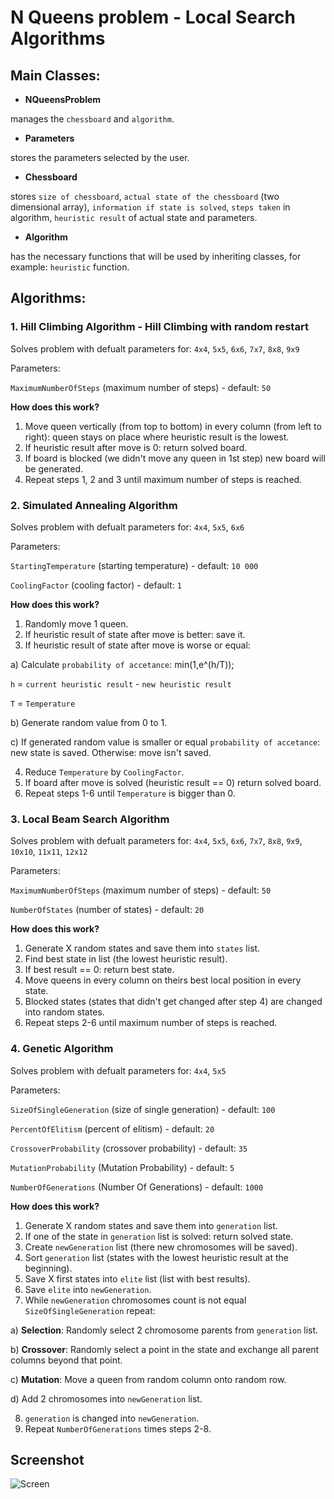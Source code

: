 # N Queens problem - Local Search Algorithms

## Main Classes:
- **NQueensProblem**

manages the `chessboard` and `algorithm`.
- **Parameters**

stores the parameters selected by the user.

- **Chessboard**

stores `size of chessboard`, `actual state of the chessboard` (two dimensional array), `information if state is solved`, `steps taken` in algorithm, `heuristic result` of actual state and parameters.

- **Algorithm**

has the necessary functions that will be used by inheriting classes, for example: `heuristic` function.

## Algorithms:
### 1. Hill Climbing Algorithm - Hill Climbing with random restart

Solves problem with defualt parameters for: `4x4`, `5x5`, `6x6`, `7x7`, `8x8`, `9x9`

Parameters: 

`MaximumNumberOfSteps` (maximum number of steps) - default: `50`

**How does this work?**

1. Move queen vertically (from top to bottom) in every column (from left to right):
  queen stays on place where heuristic result is the lowest.
2. If heuristic result after move is 0: return solved board.
3. If board is blocked (we didn't move any queen in 1st step) new board will be generated.
4. Repeat steps 1, 2 and 3 until maximum number of steps is reached.

### 2. Simulated Annealing Algorithm

Solves problem with defualt parameters for: `4x4`, `5x5`, `6x6`

Parameters: 

`StartingTemperature` (starting temperature) - default: `10 000`

`CoolingFactor` (cooling factor) - default: `1`

**How does this work?**

1. Randomly move 1 queen.
2. If heuristic result of state after move is better: save it.
3. If heuristic result of state after move is worse or equal:
  
  a) Calculate `probability of accetance`: min(1,e^(h/T));
  
  `h` = `current heuristic result` - `new heuristic result`
  
  `T` = `Temperature`
  
  b) Generate random value from 0 to 1.
  
  c) If generated random value is smaller or equal `probability of accetance`: new state is saved. Otherwise: move isn't saved.
  
4. Reduce `Temperature` by `CoolingFactor`.
5. If board after move is solved (heuristic result == 0) return solved board.
6. Repeat steps 1-6 until `Temperature` is bigger than 0.

### 3. Local Beam Search Algorithm

Solves problem with defualt parameters for: `4x4`, `5x5`, `6x6`, `7x7`, `8x8`, `9x9`, `10x10`, `11x11`, `12x12`

Parameters: 

`MaximumNumberOfSteps` (maximum number of steps) - default: `50`

`NumberOfStates` (number of states) - default: `20`

**How does this work?**

1. Generate X random states and save them into `states` list.
2. Find best state in list (the lowest heuristic result).
3. If best result == 0: return best state.
4. Move queens in every column on theirs best local position in every state.
5. Blocked states (states that didn't get changed after step 4) are changed into random states.
6. Repeat steps 2-6 until maximum number of steps is reached.

### 4. Genetic Algorithm

Solves problem with defualt parameters for: `4x4`, `5x5`

Parameters: 

`SizeOfSingleGeneration` (size of single generation) - default: `100`

`PercentOfElitism` (percent of elitism) - default: `20`

`CrossoverProbability` (crossover probability) - default: `35`

`MutationProbability` (Mutation Probability) - default: `5`

`NumberOfGenerations` (Number Of Generations) - default: `1000`

**How does this work?**

1. Generate X random states and save them into `generation` list.
2. If one of the state in `generation` list is solved: return solved state.
3. Create `newGeneration` list (there new chromosomes will be saved).
4. Sort `generation` list (states with the lowest heuristic result at the beginning).
5. Save X first states into `elite` list (list with best results).
6. Save `elite` into `newGeneration`.
7. While `newGeneration` chromosomes count is not equal `SizeOfSingleGeneration` repeat:
  
  a) **Selection**:
    Randomly select 2 chromosome parents from `generation` list.
  
  b) **Crossover**:
    Randomly select a point in the state and exchange all parent columns beyond that point.
  
  c) **Mutation**:
    Move a queen from random column onto random row.  
  
  d) Add 2 chromosomes into `newGeneration` list.
  
8. `generation` is changed into `newGeneration`.
9. Repeat `NumberOfGenerations` times steps 2-8.

## Screenshot

![Screen](https://github.com/matpiwowarski/Local-Search-Algorithms/blob/master/Screenshots/queens.png)
